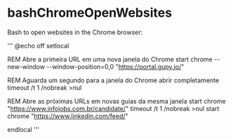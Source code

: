 # bashChromeOpenWebsites
Bash to open websites in the Chrome browser:

'''
@echo off
setlocal

REM Abre a primeira URL em uma nova janela do Chrome
start chrome --new-window --window-position=0,0  "https://portal.gupy.io/"

REM Aguarda um segundo para a janela do Chrome abrir completamente
timeout /t 1 /nobreak >nul

REM Abre as próximas URLs em novas guias da mesma janela
start chrome "https://www.infojobs.com.br/candidate/"
timeout /t 1 /nobreak >nul
start chrome "https://www.linkedin.com/feed/"

endlocal
'''
